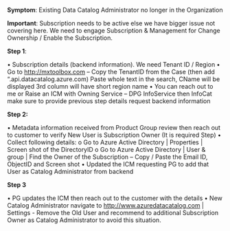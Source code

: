 **Symptom**:  Existing Data Catalog Administrator no longer in the Organization

**Important**:  Subscription needs to be active else we have bigger issue not covering here.   We need to engage Subscription & Management for Change Ownership / Enable the Subscription.

**Step 1**:

•	Subscription details (backend information).   We need Tenant ID / Region
•	Go to http://mxtoolbox.com – Copy the TenantID from the Case (then add “.api.datacatalog.azure.com)  Paste whole text in the search, CName will be displayed 3rd column will have short region name
•	You can reach out to me or Raise an ICM with Owning Service – DPG InfoService then InfoCat  make sure to provide previous step details request backend information

**Step 2:**

•	Metadata information received from Product Group review then reach out to customer to verify New User is Subscription Owner (It is required Step)
•	Collect following details:
o	Go to Azure Active Directory | Properties | Screen shot of the DirectoryID
o	Go to Azure Active Directory | User & group | Find the Owner of the Subscription – Copy / Paste the Email ID, ObjectID and Screen shot
•	Updated the ICM requesting PG to add that User as Catalog Administrator from backend

**Step 3**

•	PG updates the ICM then reach out to the customer with the details
•	New Catalog Administrator navigate to http://www.azuredatacatalog.com | Settings -  Remove the Old User and recommend to additional Subscription Owner as Catalog Administrator to avoid this situation.
